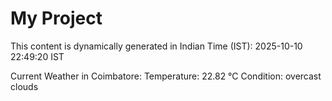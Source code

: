 # My Project

This content is dynamically generated in Indian Time (IST): 2025-10-10 22:49:20 IST


Current Weather in Coimbatore:
Temperature: 22.82 °C
Condition: overcast clouds
